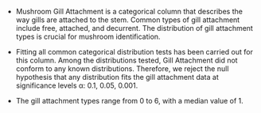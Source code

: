 - Mushroom Gill Attachment is a categorical column that describes the way gills are attached to the stem. Common types of gill attachment include free, attached, and decurrent. The distribution of gill attachment types is crucial for mushroom identification.

- Fitting all common categorical distribution tests has been carried out for this column. Among the distributions tested, Gill Attachment did not conform to any known distributions. Therefore, we reject the null hypothesis that any distribution fits the gill attachment data at significance levels α: 0.1, 0.05, 0.001.

- The gill attachment types range from 0 to 6, with a median value of 1.